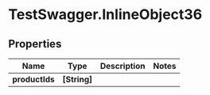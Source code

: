 # TestSwagger.InlineObject36

## Properties

Name | Type | Description | Notes
------------ | ------------- | ------------- | -------------
**productIds** | **[String]** |  | 


